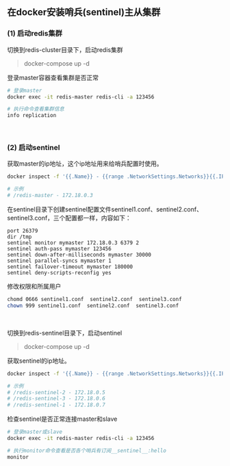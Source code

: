 ## 在docker安装哨兵(sentinel)主从集群

### (1) 启动redis集群

切换到redis-cluster目录下，启动redis集群

> docker-compose up -d

登录master容器查看集群是否正常

```bash
# 登录master
docker exec -it redis-master redis-cli -a 123456

# 执行命令查看集群信息
info replication
```

<br>

### (2) 启动sentinel

获取master的ip地址，这个ip地址用来给哨兵配置时使用。

```bash
docker inspect -f '{{.Name}} - {{range .NetworkSettings.Networks}}{{.IPAddress}}{{end}}' $(docker ps -aq) | grep  master

# 示例
# /redis-master - 172.18.0.3
```

在sentinel目录下创建sentinel配置文件sentinel1.conf、sentinel2.conf、sentinel3.conf，三个配置都一样，内容如下：

```
port 26379
dir /tmp
sentinel monitor mymaster 172.18.0.3 6379 2
sentinel auth-pass mymaster 123456
sentinel down-after-milliseconds mymaster 30000
sentinel parallel-syncs mymaster 1
sentinel failover-timeout mymaster 180000
sentinel deny-scripts-reconfig yes
```

修改权限和所属用户
```bash
chomd 0666 sentinel1.conf  sentinel2.conf  sentinel3.conf
chown 999 sentinel1.conf  sentinel2.conf  sentinel3.conf
```

</br>

切换到redis-sentinel目录下，启动sentinel

> docker-compose up -d

获取sentinel的ip地址。

```bash
docker inspect -f '{{.Name}} - {{range .NetworkSettings.Networks}}{{.IPAddress}}{{end}}' $(docker ps -aq) | grep  master

# 示例
# /redis-sentinel-2 - 172.18.0.5
# /redis-sentinel-3 - 172.18.0.6
# /redis-sentinel-1 - 172.18.0.7
```

检查sentinel是否正常连接master和slave

```bash
# 登录master或slave
docker exec -it redis-master redis-cli -a 123456

# 执行monitor命令查看是否各个哨兵有订阅__sentinel__:hello
monitor
```
